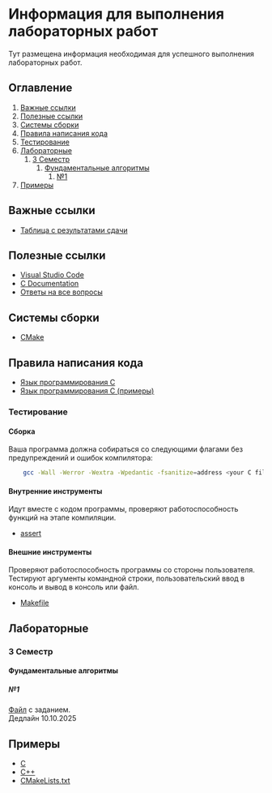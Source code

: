 # Информация для выполнения лабораторных работ
Тут размещена информация необходимая для успешного выполнения лабораторных работ.

## Оглавление
1. [Важные ссылки](#важные-ссылки)
2. [Полезные ссылки](#полезные-ссылки)
3. [Системы сборки](#системы-сборки)
4. [Правила написания кода](#правила-написания-кода)
5. [Тестирование](#тестирование)
6. [Лабораторные](#лабораторные)
    1. [3 Семестр](#3-семестр)
        1. [Фундаментальные алгоритмы](#3_sem_fund)
            1. [№1](#3_sem_fund_1)
7. [Примеры](#примеры)

## Важные ссылки
- [Таблица с результатами сдачи](https://disk.yandex.ru/i/5ST2KkwOF6r2AQ)

## Полезные ссылки
- [Visual Studio Code](https://code.visualstudio.com/download)
- [C Documentation](https://en.cppreference.com/w/c)
- [Ответы на все вопросы](https://yandex.ru/)

## Системы сборки
- [CMake](./CMakeLists.md) 

## Правила написания кода

- [Язык программирования C](./CCodeStyle.pdf)
- [Язык программирования C (примеры)](./CCodeStyle.md)

### Тестирование
#### Сборка
Ваша программа должна собираться со следующими флагами без предупреждений и ошибок компилятора:
```bash
    gcc -Wall -Werror -Wextra -Wpedantic -fsanitize=address <your C files> -o <your executable file>
```
#### Внутренние инструменты
Идут вместе с кодом программы, проверяют работоспособность функций на этапе компиляции.
- [assert](./examples/C/internal_tests.c)

#### Внешние инструменты
Проверяют работоспособность программы со стороны пользователя.
Тестируют аргументы командной строки, пользовательский ввод в консоль и вывод в консоль или файл.
- [Makefile](./MakeTesting.md)


## Лабораторные
### 3 Семестр
#### <div id="3_sem_fund">Фундаментальные алгоритмы</div>

##### <div id="3_sem_fund_1">№1</div>
[Файл](./FundAlgorithms/3Sem/Lab1.pdf) с заданием. </br> Дедлайн 10.10.2025

## Примеры
- [С](./examples/C/)
- [C++](./examples/CPP/)
- [CMakeLists.txt](./examples/CMake/)